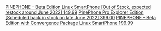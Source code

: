 [PINEPHONE – Beta Edition Linux SmartPhone [Out of Stock, expected restock around June 2022] 149.99](https://pine64.com/product/pinephone-beta-edition-linux-smartphone/) [PinePhone Pro Explorer Edition [Scheduled back in stock on late June 2022] 399.00](https://pine64.com/product/pinephone-pro-explorer-edition/) 
[PINEPHONE – Beta Edition with Convergence Package Linux SmartPhone 199.99](https://pine64.com/product/pinephone-beta-edition-with-convergence-package/)
